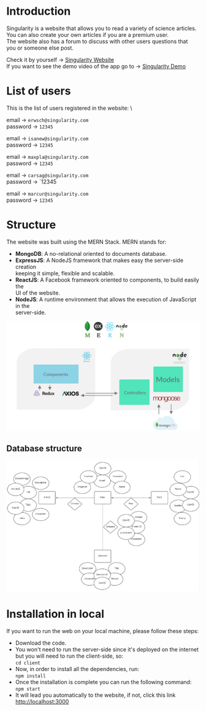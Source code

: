 # Introduction
Singularity is a website that allows you to read a variety of science articles. \
You can also create your own articles if you are a premium user. \
The website also has a forum to discuss with other users questions that \
you or someone else post.

Check it by yourself -> [Singularity Website](https://singularityweb.netlify.app/) \
If you want to see the demo video of the app go to -> [Singularity Demo](https://www.youtube.com/watch?v=HyXJIog1YF8&feature=youtu.be)

# List of users
This is the list of users registered in the website: \

email -> `erwsch@singularity.com` \
password -> `12345`

email -> `isanew@singularity.com` \
password -> `12345`

email -> `maxpla@singularity.com` \
password -> `12345`

email -> `carsag@singularity.com` \
password -> `12345

email -> `marcur@singularity.com` \
password -> `12345`


# Structure
The website was built using the MERN Stack. MERN stands for:
- **MongoDB**: A no-relational oriented to documents database.
- **ExpressJS**: A NodeJS framework that makes easy the server-side creation \
keeping it simple, flexible and scalable.
- **ReactJS**: A Facebook framework oriented to components, to build easily the \
UI of the website.
- **NodeJS**: A runtime environment that allows the execution of JavaScript in the \
server-side.

![Singularity Structure](https://github.com/AlanGallardo/Singularity/blob/master/docs/estructura.png?raw=true)

## Database structure

![Database Structure](https://github.com/AlanGallardo/Singularity/blob/master/docs/E-R.png?raw=true)


# Installation in local
If you want to run the web on your local machine, please follow these steps:
- Download the code.
- You won't need to run the server-side since it's deployed on the internet \
but you will need to run the client-side, so: \
`cd client` 
- Now, in order to install all the dependencies, run: \
`npm install`
- Once the installation is complete you can run the following command: \
`npm start`
- It will lead you automatically to the website, if not, click this link [http://localhost:3000](http://localhost:3000)

